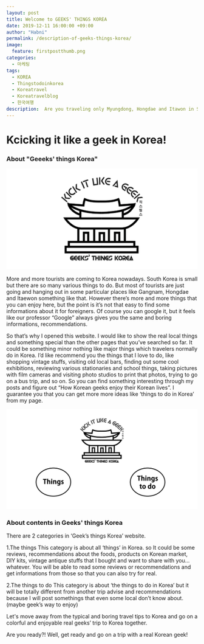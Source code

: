 ```yaml
---
layout: post
title: Welcome to GEEKS' THINGS KOREA
date: 2019-12-11 16:00:00 +09:00
author: "Habni"
permalink: /description-of-geeks-things-korea/
image:
  feature: firstpostthumb.png
categories:
  - 마케팅
tags:
  - KOREA
  - Thingstodoinkorea
  - Koreatravel
  - Koreatravelblog
  - 한국여행
description:  Are you traveling only Myungdong, Hongdae and Itawon in Seoul Korea? Are you feeling frustrated to search tings to do in korea? Then maybe you’re missing a lot of things out! Please check this out for your real Korean experience.
---
```


# Kcicking it like a geek in Korea!

### About "Geeeks' things Korea"

 ![mainpic](/img/post/01/firstpost.png)

 More and more tourists are coming to Korea nowadays. South Korea is small but there are so many various things to do. But most of tourists are just going and hanging out in some particular places like Gangnam, Hongdae and Itaewon something like that. However there’s more and more things that you can enjoy here, but the point is it’s not that easy to find some informations about it for foreigners. Of course you can google it, but it feels like our professor “Google” always gives you the same and boring informations, recommendations.

 So that’s why I opened this website. I would like to show the real local things and something special than the other pages that you’ve searched so far. It could be something minor nothing  like major things which travelers normally do in Korea. 
 I’d like recommend you the things that I love to do, like shopping vintage stuffs, visiting old local bars, finding out some cool exhibitions, reviewing various stationaries and school things, taking pictures with film cameras and visiting photo studios to print that photos, trying to go on a bus trip, and so on. So you can find something interesting through my posts and figure out “How Korean geeks enjoy their Korean lives”. 
I guarantee you that you can get more more ideas like ‘things to do in Korea’ from my page.



 ![firstpic](/img/post/01/firstpost01.jpg)

### About contents in Geeks' things Korea

There are 2 categories in ‘Geek’s things Korea’ website.


1.The things
 This category is about all ‘things’ in Korea. so It could be some reviews, recommendations about the foods, products on Korean market, DIY kits, vintage antique stuffs that I bought and want to share with you… whatever.
 You will be able to read some reviews or recommendations and get informations from those so that you can also try for real.

2.The things to do 
 This category is about ‘the things to do in Korea’ but it will be totally different from another trip advise and recommendations because I will post somethings that even some local don’t know about. (maybe geek’s way to enjoy)

Let's move away from the typical and boring travel tips to Korea and go on a colorful and enjoyable real geeks’ trip to Korea together.

Are you ready?!
Well, get ready and go on a trip with a real Korean geek!

